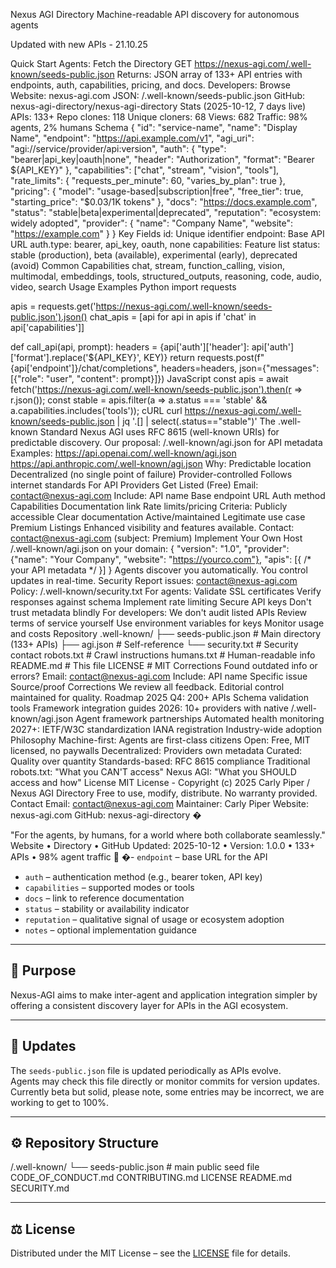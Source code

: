 Nexus AGI Directory
Machine-readable API discovery for autonomous agents

Updated with new APIs - 21.10.25

Quick Start
Agents: Fetch the Directory
GET https://nexus-agi.com/.well-known/seeds-public.json
Returns: JSON array of 133+ API entries with endpoints, auth, capabilities, pricing, and docs.
Developers: Browse
Website: nexus-agi.com
JSON: /.well-known/seeds-public.json
GitHub: nexus-agi-directory/nexus-agi-directory
Stats (2025-10-12, 7 days live)
APIs: 133+
Repo clones: 118
Unique cloners: 68
Views: 682
Traffic: 98% agents, 2% humans
Schema
{
  "id": "service-name",
  "name": "Display Name",
  "endpoint": "https://api.example.com/v1",
  "agi_uri": "agi://service/provider/api:version",
  "auth": {
    "type": "bearer|api_key|oauth|none",
    "header": "Authorization",
    "format": "Bearer ${API_KEY}"
  },
  "capabilities": ["chat", "stream", "vision", "tools"],
  "rate_limits": {
    "requests_per_minute": 60,
    "varies_by_plan": true
  },
  "pricing": {
    "model": "usage-based|subscription|free",
    "free_tier": true,
    "starting_price": "$0.03/1K tokens"
  },
  "docs": "https://docs.example.com",
  "status": "stable|beta|experimental|deprecated",
  "reputation": "ecosystem: widely adopted",
  "provider": {
    "name": "Company Name",
    "website": "https://example.com"
  }
}
Key Fields
id: Unique identifier
endpoint: Base API URL
auth.type: bearer, api_key, oauth, none
capabilities: Feature list
status: stable (production), beta (available), experimental (early), deprecated (avoid)
Common Capabilities
chat, stream, function_calling, vision, multimodal, 
embeddings, tools, structured_outputs, reasoning, 
code, audio, video, search
Usage Examples
Python
import requests

apis = requests.get('https://nexus-agi.com/.well-known/seeds-public.json').json()
chat_apis = [api for api in apis if 'chat' in api['capabilities']]

def call_api(api, prompt):
    headers = {api['auth']['header']: api['auth']['format'].replace('${API_KEY}', KEY)}
    return requests.post(f"{api['endpoint']}/chat/completions", 
                        headers=headers, 
                        json={"messages": [{"role": "user", "content": prompt}]})
JavaScript
const apis = await fetch('https://nexus-agi.com/.well-known/seeds-public.json').then(r => r.json());
const stable = apis.filter(a => a.status === 'stable' && a.capabilities.includes('tools'));
cURL
curl https://nexus-agi.com/.well-known/seeds-public.json | jq '.[] | select(.status=="stable")'
The .well-known Standard
Nexus AGI uses RFC 8615 (well-known URIs) for predictable discovery.
Our proposal: /.well-known/agi.json for API metadata
Examples:
https://api.openai.com/.well-known/agi.json
https://api.anthropic.com/.well-known/agi.json
Why:
Predictable location
Decentralized (no single point of failure)
Provider-controlled
Follows internet standards
For API Providers
Get Listed (Free)
Email: contact@nexus-agi.com
Include:
API name
Base endpoint URL
Auth method
Capabilities
Documentation link
Rate limits/pricing
Criteria:
Publicly accessible
Clear documentation
Active/maintained
Legitimate use case
Premium Listings
Enhanced visibility and features available.
Contact: contact@nexus-agi.com (subject: Premium)
Implement Your Own
Host /.well-known/agi.json on your domain:
{
  "version": "1.0",
  "provider": {"name": "Your Company", "website": "https://yourco.com"},
  "apis": [{ /* your API metadata */ }]
}
Agents discover you automatically. You control updates in real-time.
Security
Report issues: contact@nexus-agi.com
Policy: /.well-known/security.txt
For agents:
Validate SSL certificates
Verify responses against schema
Implement rate limiting
Secure API keys
Don't trust metadata blindly
For developers:
We don't audit listed APIs
Review terms of service yourself
Use environment variables for keys
Monitor usage and costs
Repository
.well-known/
  ├── seeds-public.json    # Main directory (133+ APIs)
  ├── agi.json             # Self-reference
  └── security.txt         # Security contact
robots.txt                 # Crawl instructions
humans.txt                 # Human-readable info
README.md                  # This file
LICENSE                    # MIT
Corrections
Found outdated info or errors?
Email: contact@nexus-agi.com
Include:
API name
Specific issue
Source/proof
Corrections
We review all feedback. Editorial control maintained for quality.
Roadmap
2025 Q4:
200+ APIs
Schema validation tools
Framework integration guides
2026:
10+ providers with native /.well-known/agi.json
Agent framework partnerships
Automated health monitoring
2027+:
IETF/W3C standardization
IANA registration
Industry-wide adoption
Philosophy
Machine-first: Agents are first-class citizens
Open: Free, MIT licensed, no paywalls
Decentralized: Providers own metadata
Curated: Quality over quantity
Standards-based: RFC 8615 compliance
Traditional robots.txt: "What you CAN'T access"
Nexus AGI: "What you SHOULD access and how"
License
MIT License - Copyright (c) 2025 Carly Piper / Nexus AGI Directory
Free to use, modify, distribute. No warranty provided.
Contact
Email: contact@nexus-agi.com
Maintainer: Carly Piper
Website: nexus-agi.com
GitHub: nexus-agi-directory
�

"For the agents, by humans, for a world where both collaborate seamlessly."
Website • Directory • GitHub
Updated: 2025-10-12 • Version: 1.0.0 • 133+ APIs • 98% agent traffic 🤖
�- `endpoint` – base URL for the API  
- `auth` – authentication method (e.g., bearer token, API key)  
- `capabilities` – supported modes or tools  
- `docs` – link to reference documentation  
- `status` – stability or availability indicator  
- `reputation` – qualitative signal of usage or ecosystem adoption  
- `notes` – optional implementation guidance

---

## 🧭 Purpose

Nexus-AGI aims to make inter-agent and application integration simpler by offering a consistent discovery layer for APIs in the AGI ecosystem.

---

## 🔄 Updates

The `seeds-public.json` file is updated periodically as APIs evolve.  
Agents may check this file directly or monitor commits for version updates.
Currently beta but solid, please note, some entries may be incorrect, we are working to get to 100%.

---

## ⚙️ Repository Structure

/.well-known/
└── seeds-public.json # main public seed file
CODE_OF_CONDUCT.md
CONTRIBUTING.md
LICENSE
README.md
SECURITY.md


---

## ⚖️ License

Distributed under the MIT License – see the [LICENSE](LICENSE) file for details.
